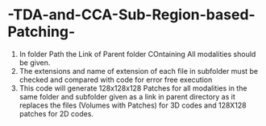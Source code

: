 # -TDA-and-CCA-Sub-Region-based-Patching-
1. In folder Path the Link of Parent folder COntaining All modalities should be given.
2. The extensions and name of extension of each file in subfolder must be checked and compared with code for error free execution
3. This code will generate 128x128x128 Patches for all modalities in the same folder and subfolder given as a link in parent directory as it replaces the files (Volumes with Patches) for 3D codes and 128X128 patches for 2D codes.
